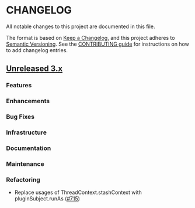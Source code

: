 # CHANGELOG
All notable changes to this project are documented in this file.

The format is based on [Keep a Changelog](https://keepachangelog.com/en/1.0.0/), and this project adheres to [Semantic Versioning](https://semver.org/spec/v2.0.0.html). 
See the [CONTRIBUTING guide](./CONTRIBUTING.md#Changelog) for instructions on how to add changelog entries.

## [Unreleased 3.x](https://github.com/opensearch-project/geospatial/compare/main...HEAD)
### Features
### Enhancements
### Bug Fixes
### Infrastructure
### Documentation
### Maintenance
### Refactoring
- Replace usages of ThreadContext.stashContext with pluginSubject.runAs ([#715](https://github.com/opensearch-project/geospatial/pull/715))
